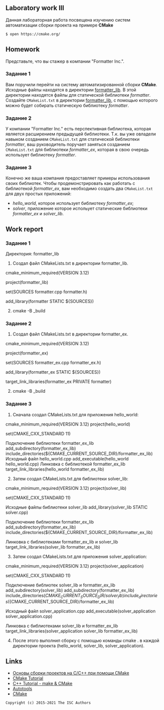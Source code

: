 ## Laboratory work III

Данная лабораторная работа посвещена изучению систем автоматизации сборки проекта на примере **CMake**

```sh
$ open https://cmake.org/
```


## Homework

Представьте, что вы стажер в компании "Formatter Inc.".
### Задание 1
Вам поручили перейти на систему автоматизированной сборки **CMake**.
Исходные файлы находятся в директории [formatter_lib](formatter_lib).
В этой директории находятся файлы для статической библиотеки *formatter*.
Создайте `CMakeList.txt` в директории [formatter_lib](formatter_lib),
с помощью которого можно будет собирать статическую библиотеку *formatter*.

### Задание 2
У компании "Formatter Inc." есть перспективная библиотека,
которая является расширением предыдущей библиотеки. Т.к. вы уже овладели
навыком созданием `CMakeList.txt` для статической библиотеки *formatter*, ваш 
руководитель поручает заняться созданием `CMakeList.txt` для библиотеки 
*formatter_ex*, которая в свою очередь использует библиотеку *formatter*.

### Задание 3
Конечно же ваша компания предоставляет примеры использования своих библиотек.
Чтобы продемонстрировать как работать с библиотекой *formatter_ex*,
вам необходимо создать два `CMakeList.txt` для двух простых приложений:
* *hello_world*, которое использует библиотеку *formatter_ex*;
* *solver*, приложение которое испольует статические библиотеки *formatter_ex* и *solver_lib*.

## Work report
 
 ### Задание 1
 
 Директория: formatter_lib

   1) Создал файл CMakeLists.txt в директории formatter_lib.

   cmake_minimum_required(VERSION 3.12)

project(formatter_lib)

set(SOURCES formatter.cpp formatter.h)

add_library(formatter STATIC ${SOURCES})

2) cmake -B _build
  
 ### Задание 2
 
 1) Создал файл CMakeLists.txt в директории formatter_ex.

cmake_minimum_required(VERSION 3.12)

project(formatter_ex)

set(SOURCES formatter_ex.cpp formatter_ex.h)

add_library(formatter_ex STATIC ${SOURCES})

target_link_libraries(formatter_ex PRIVATE formatter)

2) cmake -B _build

### Задание 3

1) Сначала создал CMakeLists.txt для приложения hello_world:

cmake_minimum_required(VERSION 3.12)
project(hello_world)

set(CMAKE_CXX_STANDARD 11)

Подключение библиотеки formatter_ex_lib
add_subdirectory(formatter_ex_lib)
include_directories(${CMAKE_CURRENT_SOURCE_DIR}/formatter_ex_lib)
Исходный файл hello_world.cpp
add_executable(hello_world hello_world.cpp)
Линковка с библиотекой formatter_ex_lib
target_link_libraries(hello_world formatter_ex_lib)

2) Затем создал CMakeLists.txt для библиотеки solver_lib:

cmake_minimum_required(VERSION 3.12)
project(solver_lib)

set(CMAKE_CXX_STANDARD 11)

Исходные файлы библиотеки solver_lib
add_library(solver_lib STATIC solver.cpp)

Подключение библиотеки formatter_ex_lib
add_subdirectory(formatter_ex_lib)
include_directories(${CMAKE_CURRENT_SOURCE_DIR}/formatter_ex_lib)

Линковка с библиотеками formatter_ex_lib и solver_lib
target_link_libraries(solver_lib formatter_ex_lib)

3) Затем создал CMakeLists.txt для приложения solver_application:

cmake_minimum_required(VERSION 3.12)
project(solver_application)

set(CMAKE_CXX_STANDARD 11)

Подключение библиотек solver_lib и formatter_ex_lib
add_subdirectory(solver_lib)
add_subdirectory(formatter_ex_lib)
include_directories(${CMAKE_CURRENT_SOURCE_DIR}/solver_lib)
include_directories(${CMAKE_CURRENT_SOURCE_DIR}/formatter_ex_lib)

Исходный файл solver_application.cpp
add_executable(solver_application solver_application.cpp)

Линковка с библиотеками solver_lib и formatter_ex_lib
target_link_libraries(solver_application solver_lib formatter_ex_lib)

4) После этого выполнил сборку с помощью команды cmake . в каждой директории проекта (hello_world, solver_lib, solver_application).


## Links
- [Основы сборки проектов на С/C++ при помощи CMake](https://eax.me/cmake/)
- [CMake Tutorial](http://neerc.ifmo.ru/wiki/index.php?title=CMake_Tutorial)
- [C++ Tutorial - make & CMake](https://www.bogotobogo.com/cplusplus/make.php)
- [Autotools](http://www.gnu.org/software/automake/manual/html_node/Autotools-Introduction.html)
- [CMake](https://cgold.readthedocs.io/en/latest/index.html)

```
Copyright (c) 2015-2021 The ISC Authors
```
